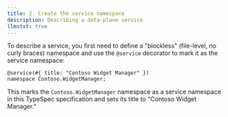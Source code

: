 ```yaml
---
title: 2. Create the service namespace
description: Describing a data-plane service
llmstxt: true
---
```


To describe a service, you first need to define a "blockless" (file-level, no curly braces) namespace and use the `@service` decorator to mark it as the service namespace:

```typespec
@service(#{ title: "Contoso Widget Manager" })
namespace Contoso.WidgetManager;
```

This marks the `Contoso.WidgetManager` namespace as a service namespace in this TypeSpec specification and sets its title to "Contoso Widget Manager."
